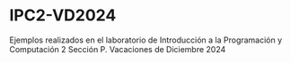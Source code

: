 # IPC2-VD2024
Ejemplos realizados en el laboratorio de Introducción a la Programación y Computación 2 Sección P. Vacaciones de Diciembre 2024
